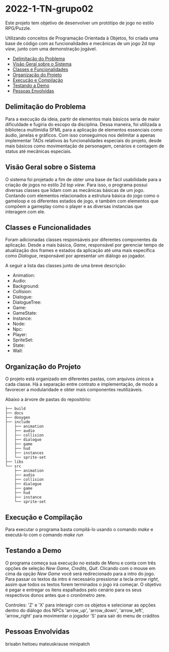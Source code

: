 # 2022-1-TN-grupo02

Este projeto tem objetivo de desenvolver um protótipo de jogo no estilo RPG/Puzzle.

Utilizando conceitos de Programação Orientada à Objetos, foi criada uma base de código com as funcionalidades e mecânicas de um jogo 2d _top view_, junto com uma demonstração jogável.

- [Delimitação do Problema](#delimitação-do-problema)
- [Visão Geral sobre o Sistema](#visão-geral-sobre-o-sistema)
- [Classes e Funcionalidades](#classes-e-funcionalidades)
- [Organização do Projeto](#organização-do-projeto)
- [Execução e Compilação](#execução-e-compilação)
- [Testando a Demo](#testando-a-demo)
- [Pessoas Envolvidas](#pessoas-envolvidas)

## Delimitação do Problema

Para a execução da ideia, partir de elementos mais básicos seria de maior dificuldade e fugiria do escopo da disciplina. Dessa maneira, foi utilizada a biblioteca multimídia SFML para a aplicação de elementos essenciais como áudio, janelas e gráficos. Com isso conseguimos nos delimitar a apenas implementar TADs relativos às funcionalidades especiais do projeto, desde mais básicos como movimentação de personagem, cenários e contagem de status até mecânicas especiais.

## Visão Geral sobre o Sistema

O sistema foi projetado a fim de obter uma base de fácil usabilidade para a criação de jogos no estilo 2d _top view_. Para isso, o programa possui diversas classes que lidam com as mecânicas básicas de um jogo. Contando com elementos relacionados a estrutura básica do jogo como o gameloop e os diferentes estados de jogo, e também com elementos que compõem a gameplay como o player e as diversas instancias que interagem com ele. 

## Classes e Funcionalidades

Foram adicionadas classes responsáveis por diferentes componentes da aplicação. Desde a mais básica, _Game_, responsável por gerenciar tempo de atualização dos frames e estados da aplicação até uma mais específica como _Dialogue_, responsável por apresentar um diálogo ao jogador.

A seguir a lista das classes junto de uma breve descrição:

- Animation:
- Audio:
- Background:
- Collision:
- Dialogue:
- DialogueTree:
- Game:
- GameState:
- Instance:
- Node:
- Npc:
- Player:
- SpriteSet:
- State:
- Wall:

## Organização do Projeto

O projeto está organizado em diferentes pastas, com arquivos únicos a cada classe. Há a separação entre contrato e implementação, de modo a favorecer a modularidade e obter mais componentes reutilizáveis.

Abaixo a árvore de pastas do repositório:

```
├── build
├── docs
├── doxygen
├── include
│   ├── animation
│   ├── audio
│   ├── collision
│   ├── dialogue
│   ├── game
│   ├── hud
│   ├── instances
│   └── sprite-set
├── libs
└── src
    ├── animation
    ├── audio
    ├── collision
    ├── dialogue
    ├── game
    ├── hud
    ├── instance
    └── sprite-set
```

## Execução e Compilação

Para executar o programa basta compilá-lo usando o comando _make_ e executá-lo com o comando _make run_

## Testando a Demo

O programa começa sua execução no estado de Menu e conta com três opções de seleção _New Game_, _Credits_, _Quit_. Clicando com o mouse em cima da opção _New Game_ você será redirecionado para a intro do jogo. Para passar os textos da intro é necessário pressionar a tecla _arrow right_, assim que todos os textos forem terminados o jogo irá começar. O objetivo é pegar e entregar os itens espalhados pelo cenário para os seus respectivos donos antes que o cronômetro zere.

Controles:
'Z' e 'X' para interagir com os objetos e selecionar as opções dentro do diálogo dos NPCs
'arrow_up', 'arrow_down', 'arrow_left', 'arrow_right' para movimentar o jogador
'S' para sair do menu de cráditos
 
## Pessoas Envolvidas

brisabn
heitoeu
mateuskrause
minipatch
